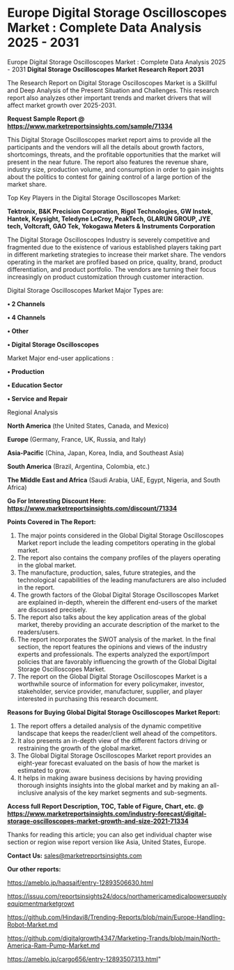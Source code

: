 # Europe Digital Storage Oscilloscopes Market : Complete Data Analysis 2025 - 2031
Europe Digital Storage Oscilloscopes Market : Complete Data Analysis 2025 - 2031
<strong>Digital Storage Oscilloscopes Market Research Report 2031</strong>

The Research Report on Digital Storage Oscilloscopes Market is a Skillful and Deep Analysis of the Present Situation and Challenges. This research report also analyzes other important trends and market drivers that will affect market growth over 2025-2031.

<strong>Request Sample Report @ <a href=https://www.marketreportsinsights.com/sample/71334>https://www.marketreportsinsights.com/sample/71334</a></strong>

This Digital Storage Oscilloscopes market report aims to provide all the participants and the vendors will all the details about growth factors, shortcomings, threats, and the profitable opportunities that the market will present in the near future. The report also features the revenue share, industry size, production volume, and consumption in order to gain insights about the politics to contest for gaining control of a large portion of the market share.

Top Key Players in the Digital Storage Oscilloscopes Market:

<strong>Tektronix, B&K Precision Corporation, Rigol Technologies, GW Instek, Hantek, Keysight, Teledyne LeCroy, PeakTech, GLARUN GROUP, JYE tech, Voltcraft, GAO Tek, Yokogawa Meters & Instruments Corporation</strong>

The Digital Storage Oscilloscopes Industry is severely competitive and fragmented due to the existence of various established players taking part in different marketing strategies to increase their market share. The vendors operating in the market are profiled based on price, quality, brand, product differentiation, and product portfolio. The vendors are turning their focus increasingly on product customization through customer interaction.

Digital Storage Oscilloscopes Market Major Types are:

<strong>• 2 Channels

• 4 Channels

• Other

• Digital Storage Oscilloscopes</strong>

Market Major end-user applications :

<strong>• Production

• Education Sector

• Service and Repair</strong>

Regional Analysis

</u><strong><b>North America</b></strong> (the United States, Canada, and Mexico)

<strong><b>Europe </b></strong>(Germany, France, UK, Russia, and Italy)

<strong><b>Asia-Pacific</b></strong> (China, Japan, Korea, India, and Southeast Asia)

<strong><b>South America</b></strong> (Brazil, Argentina, Colombia, etc.)

<strong><b>The Middle East and Africa</b></strong> (Saudi Arabia, UAE, Egypt, Nigeria, and South Africa)

<strong>Go For Interesting Discount Here: <a href=https://www.marketreportsinsights.com/discount/71334>https://www.marketreportsinsights.com/discount/71334</a></strong>

<strong>Points Covered in The Report:</strong>
<ol>
  <li>The major points considered in the Global Digital Storage Oscilloscopes Market report include the leading competitors operating in the global market.</li>
  <li>The report also contains the company profiles of the players operating in the global market.</li>
  <li>The manufacture, production, sales, future strategies, and the technological capabilities of the leading manufacturers are also included in the report.</li>
  <li>The growth factors of the Global Digital Storage Oscilloscopes Market are explained in-depth, wherein the different end-users of the market are discussed precisely.</li>
  <li>The report also talks about the key application areas of the global market, thereby providing an accurate description of the market to the readers/users.</li>
  <li>The report incorporates the SWOT analysis of the market. In the final section, the report features the opinions and views of the industry experts and professionals. The experts analyzed the export/import policies that are favorably influencing the growth of the Global Digital Storage Oscilloscopes Market.</li>
  <li>The report on the Global Digital Storage Oscilloscopes Market is a worthwhile source of information for every policymaker, investor, stakeholder, service provider, manufacturer, supplier, and player interested in purchasing this research document.</li>
</ol>
<strong>Reasons for Buying Global Digital Storage Oscilloscopes Market Report:</strong>

<ol>
  <li>The report offers a detailed analysis of the dynamic competitive landscape that keeps the reader/client well ahead of the competitors.</li>
  <li>It also presents an in-depth view of the different factors driving or restraining the growth of the global market.</li>
  <li>The Global Digital Storage Oscilloscopes Market report provides an eight-year forecast evaluated on the basis of how the market is estimated to grow.</li>
  <li>It helps in making aware business decisions by having providing thorough insights insights into the global market and by making an all-inclusive analysis of the key market segments and sub-segments.</li>
</ol>
<strong>Access full Report Description, TOC, Table of Figure, Chart, etc. @ <a href=https://www.marketreportsinsights.com/industry-forecast/digital-storage-oscilloscopes-market-growth-and-size-2021-71334>https://www.marketreportsinsights.com/industry-forecast/digital-storage-oscilloscopes-market-growth-and-size-2021-71334</a></strong>


Thanks for reading this article; you can also get individual chapter wise section or region wise report version like Asia, United States, Europe.

<strong>Contact Us:</strong>
sales@marketreportsinsights.com

<strong>Our other reports:</strong>

<a href=https://ameblo.jp/haqsaif/entry-12893506630.html>https://ameblo.jp/haqsaif/entry-12893506630.html</a>

<a href=https://issuu.com/reportsinsights24/docs/northamericamedicalpowersupplyequipmentmarketgrowt>https://issuu.com/reportsinsights24/docs/northamericamedicalpowersupplyequipmentmarketgrowt</a>

<a href=https://github.com/Hindavi8/Trending-Reports/blob/main/Europe-Handling-Robot-Market.md>https://github.com/Hindavi8/Trending-Reports/blob/main/Europe-Handling-Robot-Market.md</a>

<a href=https://github.com/digitalgrowth4347/Marketing-Trands/blob/main/North-America-Ram-Pump-Market.md>https://github.com/digitalgrowth4347/Marketing-Trands/blob/main/North-America-Ram-Pump-Market.md</a>

<a href=https://ameblo.jp/cargo656/entry-12893507313.html>https://ameblo.jp/cargo656/entry-12893507313.html</a>"
